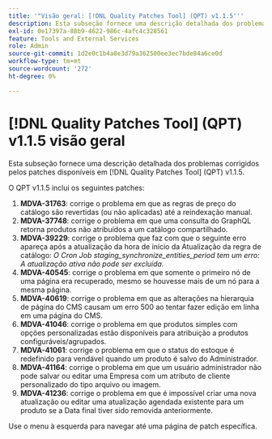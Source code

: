 ```yaml
---
title: '"Visão geral: [!DNL Quality Patches Tool] (QPT) v1.1.5'''
description: Esta subseção fornece uma descrição detalhada dos problemas corrigidos pelos patches disponíveis em [!DNL Quality Patches Tool] (QPT) v1.1.5.
exl-id: 0e17397a-88b9-4622-986c-4afc4c328561
feature: Tools and External Services
role: Admin
source-git-commit: 1d2e0c1b4a8e3d79a362500ee3ec7bde84a6ce0d
workflow-type: tm+mt
source-wordcount: '272'
ht-degree: 0%

---
```


# [!DNL Quality Patches Tool] (QPT) v1.1.5 visão geral

Esta subseção fornece uma descrição detalhada dos problemas corrigidos pelos patches disponíveis em [!DNL Quality Patches Tool] (QPT) v1.1.5.

O QPT v1.1.5 inclui os seguintes patches:

1. **MDVA-31763**: corrige o problema em que as regras de preço do catálogo são revertidas (ou não aplicadas) até a reindexação manual.
1. **MDVA-37748**: corrige o problema em que uma consulta do GraphQL retorna produtos não atribuídos a um catálogo compartilhado.
1. **MDVA-39229**: corrige o problema que faz com que o seguinte erro apareça após a atualização da hora de início da Atualização da regra de catálogo: *O Cron Job staging_synchronize_entities_period tem um erro: A atualização ativa não pode ser excluída.*
1. **MDVA-40545**: corrige o problema em que somente o primeiro nó de uma página era recuperado, mesmo se houvesse mais de um nó para a mesma página.
1. **MDVA-40619**: corrige o problema em que as alterações na hierarquia de página do CMS causam um erro 500 ao tentar fazer edição em linha em uma página do CMS.
1. **MDVA-41046**: corrige o problema em que produtos simples com opções personalizadas estão disponíveis para atribuição a produtos configuráveis/agrupados.
1. **MDVA-41061**: corrige o problema em que o status do estoque é redefinido para vendável quando um produto é salvo do Administrador.
1. **MDVA-41164**: corrige o problema em que um usuário administrador não pode salvar ou editar uma Empresa com um atributo de cliente personalizado do tipo arquivo ou imagem.
1. **MDVA-41236**: corrige o problema em que é impossível criar uma nova atualização ou editar uma atualização agendada existente para um produto se a Data final tiver sido removida anteriormente.

Use o menu à esquerda para navegar até uma página de patch específica.
